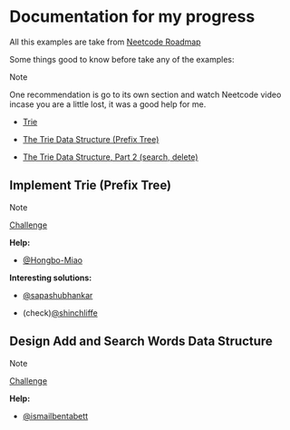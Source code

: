 # Documentation for my progress

All this examples are take from [Neetcode Roadmap](https://neetcode.io/roadmap)

Some things good to know before take any of the examples:

> [!NOTE]
> One recommendation is go to its own section and watch Neetcode video incase you are a little lost, it was a good help for me.

- [Trie](https://en.wikipedia.org/wiki/Trie)

- [The Trie Data Structure (Prefix Tree)](https://www.youtube.com/watch?v=3CbFFVHQrk4)

- [The Trie Data Structure, Part 2 (search, delete)](https://www.youtube.com/watch?v=NDfAYZCHstI)

## Implement Trie (Prefix Tree)

> [!NOTE]
> [Challenge](https://leetcode.com/problems/implement-trie-prefix-tree/description/)

**Help:**

- [@Hongbo-Miao](https://leetcode.com/problems/implement-trie-prefix-tree/solutions/399178/clean-javascript-solution)

**Interesting solutions:**

- [@sapashubhankar](https://leetcode.com/problems/implement-trie-prefix-tree/solutions/4672467/easy-to-understand-trie-datastructure-solution)

- (check)[@shinchliffe](https://leetcode.com/problems/implement-trie-prefix-tree/solutions/2094586/js-simple-explained-prefix-trees)

## Design Add and Search Words Data Structure

> [!NOTE]
> [Challenge](https://leetcode.com/problems/design-add-and-search-words-data-structure/description/)

**Help:**

- [@ismailbentabett](https://leetcode.com/problems/design-add-and-search-words-data-structure/solutions/4411978/solution-using-dfs)
